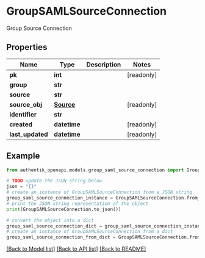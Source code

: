 # GroupSAMLSourceConnection

Group Source Connection

## Properties

Name | Type | Description | Notes
------------ | ------------- | ------------- | -------------
**pk** | **int** |  | [readonly] 
**group** | **str** |  | 
**source** | **str** |  | 
**source_obj** | [**Source**](Source.md) |  | [readonly] 
**identifier** | **str** |  | 
**created** | **datetime** |  | [readonly] 
**last_updated** | **datetime** |  | [readonly] 

## Example

```python
from authentik_openapi.models.group_saml_source_connection import GroupSAMLSourceConnection

# TODO update the JSON string below
json = "{}"
# create an instance of GroupSAMLSourceConnection from a JSON string
group_saml_source_connection_instance = GroupSAMLSourceConnection.from_json(json)
# print the JSON string representation of the object
print(GroupSAMLSourceConnection.to_json())

# convert the object into a dict
group_saml_source_connection_dict = group_saml_source_connection_instance.to_dict()
# create an instance of GroupSAMLSourceConnection from a dict
group_saml_source_connection_from_dict = GroupSAMLSourceConnection.from_dict(group_saml_source_connection_dict)
```
[[Back to Model list]](../README.md#documentation-for-models) [[Back to API list]](../README.md#documentation-for-api-endpoints) [[Back to README]](../README.md)


